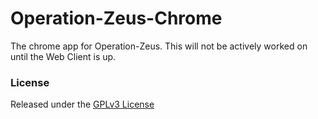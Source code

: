# Operation-Zeus-Chrome
The chrome app for Operation-Zeus. This will not be actively worked on until the Web Client is up.

### License
Released under the [GPLv3 License](https://opensource.org/licenses/GPL-3.0)
